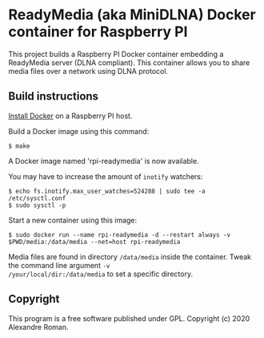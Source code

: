 # ReadyMedia (aka MiniDLNA) Docker container for Raspberry PI

This project builds a Raspberry PI Docker container embedding a ReadyMedia server (DLNA compliant).
This container allows you to share media files over a network using DLNA protocol.

## Build instructions

[Install Docker](https://www.raspberrypi.org/blog/docker-comes-to-raspberry-pi) on a Raspberry PI host.

Build a Docker image using this command:

    $ make

A Docker image named 'rpi-readymedia' is now available.

You may have to increase the amount of `inotify` watchers:

    $ echo fs.inotify.max_user_watches=524288 | sudo tee -a /etc/sysctl.conf
    $ sudo sysctl -p

Start a new container using this image:

    $ sudo docker run --name rpi-readymedia -d --restart always -v $PWD/media:/data/media --net=host rpi-readymedia

Media files are found in directory <code>/data/media</code> inside the container.
Tweak the command line argument <code>-v /your/local/dir:/data/media</code> to set a specific directory.

## Copyright

This program is a free software published under GPL.
Copyright (c) 2020 Alexandre Roman.
